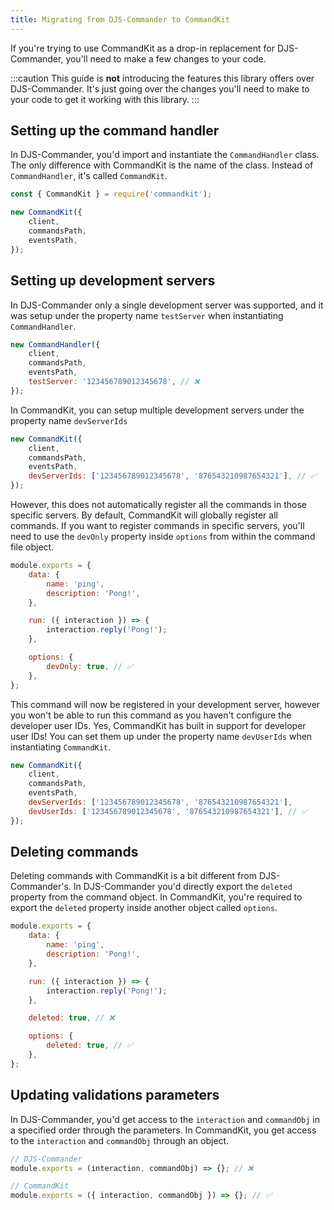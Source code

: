 ```yaml
---
title: Migrating from DJS-Commander to CommandKit
---
```


If you're trying to use CommandKit as a drop-in replacement for DJS-Commander, you'll need to make a few changes to your code.

:::caution
This guide is **not** introducing the features this library offers over DJS-Commander. It's just going over the changes you'll need to make to your code to get it working with this library.
:::

## Setting up the command handler

In DJS-Commander, you'd import and instantiate the `CommandHandler` class. The only difference with CommandKit is the name of the class. Instead of `CommandHandler`, it's called `CommandKit`.

```js
const { CommandKit } = require('commandkit');

new CommandKit({
    client,
    commandsPath,
    eventsPath,
});
```

## Setting up development servers

In DJS-Commander only a single development server was supported, and it was setup under the property name `testServer` when instantiating `CommandHandler`.

```js
new CommandHandler({
    client,
    commandsPath,
    eventsPath,
    testServer: '123456789012345678', // ❌
});
```

In CommandKit, you can setup multiple development servers under the property name `devServerIds`

```js
new CommandKit({
    client,
    commandsPath,
    eventsPath,
    devServerIds: ['123456789012345678', '876543210987654321'], // ✅
});
```

However, this does not automatically register all the commands in those specific servers. By default, CommandKit will globally register all commands. If you want to register commands in specific servers, you'll need to use the `devOnly` property inside `options` from within the command file object.

```js
module.exports = {
    data: {
        name: 'ping',
        description: 'Pong!',
    },

    run: ({ interaction }) => {
        interaction.reply('Pong!');
    },

    options: {
        devOnly: true, // ✅
    },
};
```

This command will now be registered in your development server, however you won't be able to run this command as you haven't configure the developer user IDs. Yes, CommandKit has built in support for developer user IDs! You can set them up under the property name `devUserIds` when instantiating `CommandKit`.

```js
new CommandKit({
    client,
    commandsPath,
    eventsPath,
    devServerIds: ['123456789012345678', '876543210987654321'],
    devUserIds: ['123456789012345678', '876543210987654321'], // ✅
});
```

## Deleting commands

Deleting commands with CommandKit is a bit different from DJS-Commander's. In DJS-Commander you'd directly export the `deleted` property from the command object. In CommandKit, you're required to export the `deleted` property inside another object called `options`.

```js
module.exports = {
    data: {
        name: 'ping',
        description: 'Pong!',
    },

    run: ({ interaction }) => {
        interaction.reply('Pong!');
    },

    deleted: true, // ❌

    options: {
        deleted: true, // ✅
    },
};
```

## Updating validations parameters

In DJS-Commander, you'd get access to the `interaction` and `commandObj` in a specified order through the parameters. In CommandKit, you get access to the `interaction` and `commandObj` through an object.

```js
// DJS-Commander
module.exports = (interaction, commandObj) => {}; // ❌

// CommandKit
module.exports = ({ interaction, commandObj }) => {}; // ✅
```
